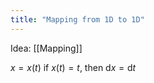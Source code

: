 ```yaml
---
title: "Mapping from 1D to 1D"
---
```

Idea: [[Mapping]]

$x=x(t)$
if $x(t)=t$, then $\mathrm{d}x=\mathrm{d}t$
